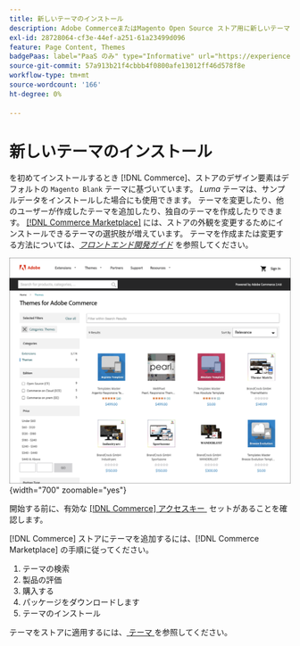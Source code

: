 ```yaml
---
title: 新しいテーマのインストール
description: Adobe CommerceまたはMagento Open Source ストア用に新しいテーマをインストールする方法について説明します。
exl-id: 28728064-cf3e-44ef-a251-61a23499d096
feature: Page Content, Themes
badgePaas: label="PaaS のみ" type="Informative" url="https://experienceleague.adobe.com/ja/docs/commerce/user-guides/product-solutions" tooltip="Adobe Commerce on Cloud プロジェクト（Adobeが管理する PaaS インフラストラクチャ）およびオンプレミスプロジェクトにのみ適用されます。"
source-git-commit: 57a913b21f4cbbb4f0800afe13012ff46d578f8e
workflow-type: tm+mt
source-wordcount: '166'
ht-degree: 0%

---
```


# 新しいテーマのインストール

を初めてインストールするとき [!DNL Commerce]、ストアのデザイン要素はデフォルトの `Magento Blank` テーマに基づいています。 _Luma_ テーマは、サンプルデータをインストールした場合にも使用できます。 テーマを変更したり、他のユーザーが作成したテーマを追加したり、独自のテーマを作成したりできます。 [[!DNL Commerce Marketplace]](../getting-started/commerce-marketplace.md) には、ストアの外観を変更するためにインストールできるテーマの選択肢が増えています。 テーマを作成または変更する方法については、[_フロントエンド開発ガイド_](https://developer.adobe.com/commerce/frontend-core/guide/) を参照してください。

![[!DNL Commerce Marketplace]](./assets/marketplace-themes.png){width="700" zoomable="yes"}

開始する前に、有効な [[!DNL Commerce]  アクセスキー &#x200B;](https://experienceleague.adobe.com/docs/commerce-operations/installation-guide/prerequisites/authentication-keys.html?lang=ja) セットがあることを確認します。

[!DNL Commerce] ストアにテーマを追加するには、[!DNL Commerce Marketplace] の手順に従ってください。

1. テーマの検索
1. 製品の評価
1. 購入する
1. パッケージをダウンロードします
1. テーマのインストール

テーマをストアに適用するには、[&#x200B; テーマ &#x200B;](themes.md) を参照してください。
